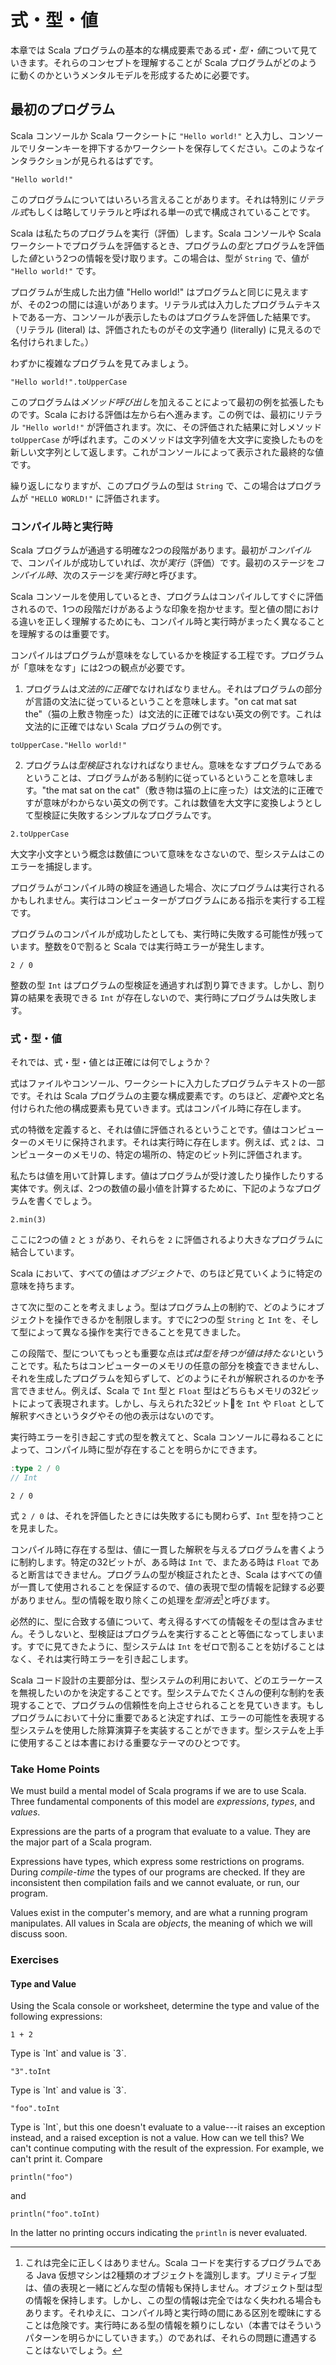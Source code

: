 # 式・型・値

本章では Scala プログラムの基本的な構成要素である*式*・*型*・*値*について見ていきます。それらのコンセプトを理解することが Scala プログラムがどのように動くのかというメンタルモデルを形成するために必要です。

## 最初のプログラム

Scala コンソールか Scala ワークシートに `"Hello world!"` と入力し、コンソールでリターンキーを押下するかワークシートを保存してください。このようなインタラクションが見られるはずです。

```tut:book
"Hello world!"
```

このプログラムについてはいろいろ言えることがあります。それは特別に*リテラル式*もしくは略してリテラルと呼ばれる単一の式で構成されていることです。

Scala は私たちのプログラムを実行（評価）します。Scala コンソールや Scala ワークシートでプログラムを評価するとき、プログラムの*型*とプログラムを評価した*値*という2つの情報を受け取ります。この場合は、型が `String` で、値が `"Hello world!"` です。

プログラムが生成した出力値 "Hello world!" はプログラムと同じに見えますが、その2つの間には違いがあります。リテラル式は入力したプログラムテキストである一方、コンソールが表示したものはプログラムを評価した結果です。（リテラル (literal) は、評価されたものがその文字通り (literally) に見えるので名付けられました。）

わずかに複雑なプログラムを見てみましょう。

```tut:book
"Hello world!".toUpperCase
```

このプログラムは*メソッド呼び出し*を加えることによって最初の例を拡張したものです。Scala における評価は左から右へ進みます。この例では、最初にリテラル `"Hello world!"` が評価されます。次に、その評価された結果に対しメソッド `toUpperCase` が呼ばれます。このメソッドは文字列値を大文字に変換したものを新しい文字列として返します。これがコンソールによって表示された最終的な値です。

繰り返しになりますが、このプログラムの型は `String` で、この場合はプログラムが `"HELLO WORLD!"` に評価されます。

### コンパイル時と実行時

Scala プログラムが通過する明確な2つの段階があります。最初が*コンパイル*で、コンパイルが成功していれば、次が*実行*（評価）です。最初のステージを*コンパイル時*、次のステージを*実行時*と呼びます。

Scala コンソールを使用しているとき、プログラムはコンパイルしてすぐに評価されるので、1つの段階だけがあるような印象を抱かせます。型と値の間における違いを正しく理解するためにも、コンパイル時と実行時がまったく異なることを理解するのは重要です。

コンパイルはプログラムが意味をなしているかを検証する工程です。プログラムが「意味をなす」には2つの観点が必要です。

1. プログラムは*文法的に正確*でなければなりません。それはプログラムの部分が言語の文法に従っているということを意味します。"on cat mat sat the"（猫の上敷き物座った）は文法的に正確ではない英文の例です。これは文法的に正確ではない Scala プログラムの例です。

```tut:book:fail
toUpperCase."Hello world!"
```

2. プログラムは*型検証*されなければなりません。意味をなすプログラムであるということは、プログラムがある制約に従っているということを意味します。"the mat sat on the cat"（敷き物は猫の上に座った）は文法的に正確ですが意味がわからない英文の例です。これは数値を大文字に変換しようとして型検証に失敗するシンプルなプログラムです。

```tut:book:fail
2.toUpperCase
```

大文字小文字という概念は数値について意味をなさないので、型システムはこのエラーを捕捉します。

プログラムがコンパイル時の検証を通過した場合、次にプログラムは実行されるかもしれません。実行はコンピューターがプログラムにある指示を実行する工程です。

プログラムのコンパイルが成功したとしても、実行時に失敗する可能性が残っています。整数を0で割ると Scala では実行時エラーが発生します。

```tut:book:fail
2 / 0
```

整数の型 `Int` はプログラムの型検証を通過すれば割り算できます。しかし、割り算の結果を表現できる `Int` が存在しないので、実行時にプログラムは失敗します。


### 式・型・値

それでは、式・型・値とは正確には何でしょうか？

式はファイルやコンソール、ワークシートに入力したプログラムテキストの一部です。それは Scala プログラムの主要な構成要素です。のちほど、*定義*や*文*と名付けられた他の構成要素も見ていきます。式はコンパイル時に存在します。

式の特徴を定義すると、それは値に評価されるということです。値はコンピューターのメモリに保持されます。それは実行時に存在します。例えば、式 `2` は、コンピューターのメモリの、特定の場所の、特定のビット列に評価されます。

私たちは値を用いて計算します。値はプログラムが受け渡したり操作したりする実体です。例えば、2つの数値の最小値を計算するために、下記のようなプログラムを書くでしょう。

```tut:book
2.min(3)
```

ここに2つの値 `2` と `3` があり、それらを `2` に評価されるより大きなプログラムに結合しています。

Scala において、すべての値は*オブジェクト*で、のちほど見ていくように特定の意味を持ちます。

さて次に型のことを考えましょう。型はプログラム上の制約で、どのようにオブジェクトを操作できるかを制限します。すでに2つの型 `String` と `Int` を、そして型によって異なる操作を実行できることを見てきました。

この段階で、型についてもっとも重要な点は*式は型を持つが値は持たない*ということです。私たちはコンピューターのメモリの任意の部分を検査できませんし、それを生成したプログラムを知らずして、どのようにそれが解釈されるのかを予言できません。例えば、Scala で `Int` 型と `Float` 型はどちらもメモリの32ビットによって表現されます。しかし、与えられた32ビットを `Int` や `Float` として解釈すべきというタグやその他の表示はないのです。

実行時エラーを引き起こす式の型を教えてと、Scala コンソールに尋ねることによって、コンパイル時に型が存在することを明らかにできます。

```scala
:type 2 / 0
// Int
```

```tut:book:fail
2 / 0
```

式 `2 / 0` は、それを評価したときには失敗するにも関わらず、`Int` 型を持つことを見ました。

コンパイル時に存在する型は、値に一貫した解釈を与えるプログラムを書くように制約します。特定の32ビットが、ある時は `Int` で、またある時は `Float` であると断言はできません。プログラムの型が検証されたとき、Scala はすべての値が一貫して使用されることを保証するので、値の表現で型の情報を記録する必要がありません。型の情報を取り除くこの処理を*型消去*[^type-erasure]と呼びます。

[^type-erasure]: これは完全に正しくはありません。Scala コードを実行するプログラムである Java 仮想マシンは2種類のオブジェクトを識別します。プリミティブ型は、値の表現と一緒にどんな型の情報も保持しません。オブジェクト型は型の情報を保持します。しかし、この型の情報は完全ではなく失われる場合もあります。それゆえに、コンパイル時と実行時の間にある区別を曖昧にすることは危険です。実行時にある型の情報を頼りにしない（本書ではそういうパターンを明らかにしていきます。）のであれば、それらの問題に遭遇することはないでしょう。

必然的に、型に合致する値について、考え得るすべての情報をその型は含みません。そうしないと、型検証はプログラムを実行することと等価になってしまいます。すでに見てきたように、型システムは `Int` をゼロで割ることを妨げることはなく、それは実行時エラーを引き起こします。

Scala コード設計の主要部分は、型システムの利用において、どのエラーケースを無視したいのかを決定することです。型システムでたくさんの便利な制約を表現することで、プログラムの信頼性を向上させられることを見ていきます。もしプログラムにおいて十分に重要であると決定すれば、エラーの可能性を表現する型システムを使用した除算演算子を実装することができます。型システムを上手に使用することは本書における重要なテーマのひとつです。


### Take Home Points

We must build a mental model of Scala programs if we are to use Scala. Three fundamental components of this model are *expressions*, *types*, and *values*.

Expressions are the parts of a program that evaluate to a value. They are the major part of a Scala program.

Expressions have types, which express some restrictions on programs. During *compile-time* the types of our programs are checked. If they are inconsistent then compilation fails and we cannot evaluate, or run, our program.

Values exist in the computer's memory, and are what a running program manipulates. All values in Scala are *objects*, the meaning of which we will discuss soon.


### Exercises

#### Type and Value

Using the Scala console or worksheet, determine the type and value of the following expressions:

```tut:book:silent
1 + 2
```

<div class="solution">
Type is `Int` and value is `3`.
</div>

```tut:book:silent
"3".toInt
```

<div class="solution">
Type is `Int` and value is `3`.
</div>

```tut:book:fail:silent
"foo".toInt
```

<div class="solution">
Type is `Int`, but this one doesn't evaluate to a value---it raises an exception instead, and a raised exception is not a value. How can we tell this? We can't continue computing with the result of the expression. For example, we can't print it. Compare

```tut:book
println("foo")
```

and

```tut:book:fail
println("foo".toInt)
```

In the latter no printing occurs indicating the `println` is never evaluated.
</div>

